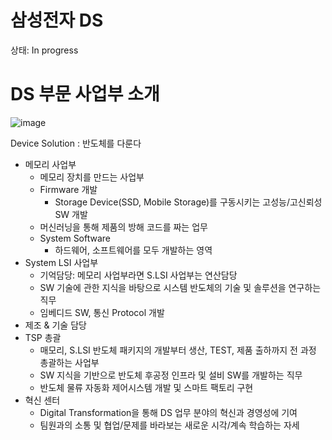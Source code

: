 # 삼성전자 DS

상태: In progress

# DS 부문 사업부 소개

![image](https://github.com/user-attachments/assets/34569085-9ecc-44dd-9685-45024d973691)

Device Solution : 반도체를 다룬다

- 메모리 사업부
  - 메모리 장치를 만드는 사업부
  - Firmware 개발
    - Storage Device(SSD, Mobile Storage)를 구동시키는 고성능/고신뢰성 SW 개발
  - 머신러닝을 통해 제품의 방해 코드를 짜는 업무
  - System Software
    - 하드웨어, 소프트웨어를 모두 개발하는 영역
- System LSI 사업부
  - 기억담당: 메모리 사업부라면 S.LSI 사업부는 연산담당
  - SW 기술에 관한 지식을 바탕으로 시스템 반도체의 기술 및 솔루션을 연구하는 직무
  - 임베디드 SW, 통신 Protocol 개발
- 제조 & 기술 담당
- TSP 총괄
  - 매모리, S.LSI 반도체 패키지의 개발부터 생산, TEST, 제품 출하까지 전 과정 총괄하는 사업부
  - SW 지식을 기반으로 반도체 후공정 인프라 및 설비 SW를 개발하는 직무
  - 반도체 물류 자동화 제어시스템 개발 및 스마트 팩토리 구현
- 혁신 센터
  - Digital Transformation을 통해 DS 업무 분야의 혁신과 경영성에 기여
  - 팀원과의 소통 및 협업/문제를 바라보는 새로운 시각/계속 학습하는 자세
